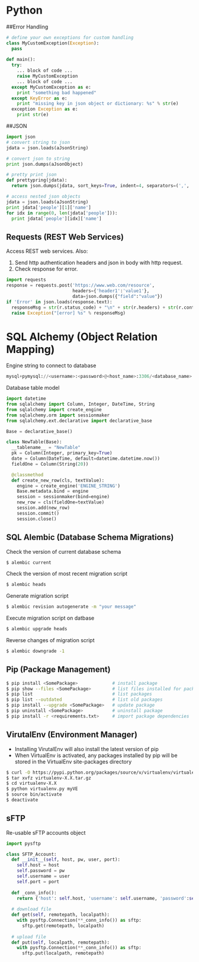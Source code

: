 # Python

##Error Handling
```python
# define your own exceptions for custom handling
class MyCustomException(Exception):
  pass
  
def main():
  try: 
    ... block of code ...
    raise MyCustomException
    ... block of code ...
  except MyCustomException as e:
    print "something bad happened"
  except KeyError as e:
    print "missing key in json object or dictionary: %s" % str(e)
  exception Exception as e:
    print str(e)
```

##JSON

```python
import json
# convert string to json 
jdata = json.loads(aJsonString)

# convert json to string
print json.dumps(aJsonObject)

# pretty print json
def prettypring(jdata):
  return json.dumps(jdata, sort_keys=True, indent=4, separators=(',', ': '))

# access nested json objects
jdata = json.loads(aJsonString)
print jdata['people'][1]['name']
for idx in range(0, len(jdata['people'])):
  print jdata['people'][idx]['name']
```

## Requests (REST Web Services)
Access REST web services. Also: 

1. Send http authentication headers and json in body with http request.  
2. Check response for error.
```python
import requests
response = requests.post('https://www.web.com/resource', 
                         headers={'header1':'value1'},
                         data=json.dumps({"field":"value"})
if 'Error' in json.loads(response.text):
  responseMsg = str(r.status_code) + "\n" + str(r.headers) + str(r.content)
  raise Exception("[error] %s" % responseMsg) 
```

# SQL Alchemy (Object Relation Mapping)
Engine string to connect to database
```python
mysql+pymysql://<username>:<password>@<host_name>:3306/<database_name>
```

Database table model
```python
import datetime
from sqlalchemy import Column, Integer, DateTime, String
from sqlalchemy import create_engine
from sqlalchemy.orm import sessionmaker
from sqlalchemy.ext.declarative import declarative_base

Base = declarative_base()

class NewTable(Base):
  __tablename__ = "NewTable"
  pk = Column(Integer, primary_key=True)
  date = Column(DateTime, default=datetime.datetime.now())
  fieldOne = Column(String(20)) 

  @classmethod
  def create_new_row(cls, textValue):
    engine = create_engine('ENGINE_STRING')
    Base.metadata.bind = engine
    session = sessionmaker(bind=engine) 
    new_row = cls(fieldOne=textValue)
    session.add(new_row)
    session.commit()
    session.close()
```


## SQL Alembic (Database Schema Migrations)

Check the version of current database schema
```bash
$ alembic current
```

Check the version of most recent migration script
```bash
$ alembic heads
```

Generate migration script
```bash
$ alembic revision autogenerate -m "your message"
```

Execute migration script on datbase
```bash
$ alembic upgrade heads
```

Reverse changes of migration script
```bash
$ alembic downgrade -1
```

## Pip (Package Management)
```bash
$ pip install <SomePackage>             # install package
$ pip show --files <SomePackage>        # list files installed for packaged
$ pip list                              # list packages
$ pip list --outdated                   # list old packages
$ pip install --upgrade <SomePackage>   # update package
$ pip uninstall <SomePackage>           # uninstall package
$ pip install -r <requirements.txt>     # import package dependencies
```


## VirutalEnv (Environment Manager)

* Installing VirutalEnv will also install the latest version of pip
* When VirtualEnv is activated, any packages installed by pip will be stored in the VirtualEnv site-packages directory

```bash
$ curl -O https://pypi.python.org/packages/source/v/virtualenv/virtualenv-X.X.tar.gz    # download virtualenv
$ tar xvfz virtualenv-X.X.tar.gz                                                        # uncompress
$ cd virtualenv-X.X 
$ python virtualenv.py myVE                                                             # create new virutal env
$ source bin/activate                                                                   # activate env dependencies
$ deactivate                                                                            # deactivate env dependencies
```

## sFTP
Re-usable sFTP accounts object
```python
import pysftp

class SFTP_Account:
  def __init__(self, host, pw, user, port):
    self.host = host
    self.password = pw
    self.username = user
    self.port = port
    
  def _conn_info():
    return {'host': self.host, 'username': self.username, 'password':self.password, 'port':self.port}
    
  # download file
  def get(self, remotepath, localpath):
    with pysftp.Connection(**_conn_info()) as sftp:
      sftp.get(remotepath, localpath)
  
  # upload file
  def put(self, localpath, remotepath):
    with pysftp.Connection(**_conn_info()) as sftp:
      sftp.put(localpath, remotepath)
```
